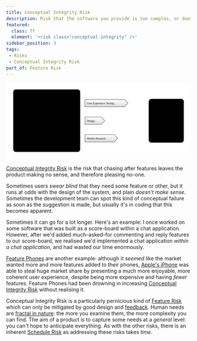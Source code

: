 ```yaml
---
title: Conceptual Integrity Risk
description: Risk that the software you provide is too complex, or doesn't match the expectations of your clients' internal models.
featured: 
  class: ff
  element: '<risk class="conceptual-integrity" />'
sidebar_position: 3
tags: 
 - Risks
 - Conceptual Integrity Risk
part_of: Feature Risk
---
```


<RiskIntro fm={frontMatter} />

![Conceptual Integrity Risk](/img/generated/risks/feature/conceptual-integrity-risk.svg) 

[Conceptual Integrity Risk](/tags/Conceptual-Integrity-Risk) is the risk that chasing after features leaves the product making no sense, and therefore pleasing no-one.   

Sometimes users _swear blind_ that they need some feature or other, but it runs at odds with the design of the system, and plain _doesn't make sense_.   Sometimes the development team can spot this kind of conceptual failure as soon as the suggestion is made, but usually it's in coding that this becomes apparent.  

Sometimes it can go for a lot longer.  Here's an example: I once worked on some software that was built as a score-board within a chat application.  However, after we'd added much-asked-for commenting and reply features to our score-board, we realised we'd implemented a chat application _within a chat application_, and had wasted our time enormously.  

[Feature Phones](https://en.wikipedia.org/wiki/Feature_phone) are another example:  although it _seemed_ like the market wanted more and more features added to their phones, [Apple's iPhone](https://en.wikipedia.org/wiki/IPhone) was able to steal huge market share by presenting a much more enjoyable, more coherent user experience, despite being more expensive and having _fewer_ features.  Feature Phones had been drowning in increasing [Conceptual Integrity Risk](/tags/Conceptual-Integrity-Risk) without realising it.

Conceptual Integrity Risk is a particularly pernicious kind of [Feature Risk](/tags/Feature-Risk) which can only be mitigated by good design and [feedback](/thinking/Cadence).  Human needs are [fractal in nature](/estimating/Fractals): the more you examine them, the more complexity you can find.  The aim of a product is to capture some needs at a *general* level:  you can't hope to anticipate everything.  As with the other risks, there is an inherent [Schedule Risk](/tags/Schedule-Risk) as addressing these risks takes _time_.